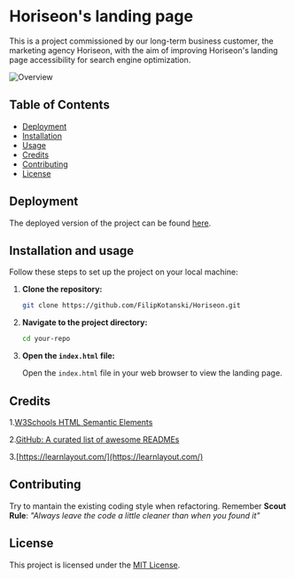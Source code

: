 # Horiseon's landing page 

This is a project commissioned by our long-term business customer, the marketing agency Horiseon, with the aim of improving Horiseon's landing page accessibility for search engine optimization.

![Overview](starter/assets/images/overview.png)

## Table of Contents
- [Deployment](#deployment)
- [Installation](#installation)
- [Usage](#usage)
- [Credits](#credits)
- [Contributing](#contributing)
- [License](#license)


## Deployment

 The deployed version of the project can be found [here]().


## Installation and usage
Follow these steps to set up the project on your local machine:

1. **Clone the repository:**

    ```bash
    git clone https://github.com/FilipKotanski/Horiseon.git
    ```

2. **Navigate to the project directory:**

    ```bash
    cd your-repo
    ```

3. **Open the `index.html` file:**

    Open the `index.html` file in your web browser to view the landing page.


## Credits
1.[W3Schools HTML Semantic Elements ](https://www.w3schools.com/html/html5_semantic_elements.asp)

2.[GitHub: A curated list of awesome READMEs](https://github.com/matiassingers/awesome-readme)

3.[https://learnlayout.com/](https://learnlayout.com/)


## Contributing
Try to mantain the existing coding style when refactoring. Remember **Scout Rule**: _"Always leave the code a little cleaner than when you found it"_


## License
This project is licensed under the [MIT License](https://opensource.org/license/mit/).